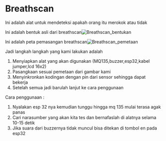 # Breathscan
Ini adalah alat untuk mendeteksi apakah orang itu merokok atau tidak

Ini adalah bentuk asli dari breathscan![Breathscan_bentukan](https://github.com/user-attachments/assets/1263ec8e-275b-49b3-b6f5-37b3f623e39c "Breathscan secara dalam")


Ini adalah peta pemasangan breathscan![Breathscan_pemetaan](https://github.com/user-attachments/assets/717a5212-477d-43d1-ab8f-26356c2ef966)

Jadi langkah langkah yang kami lakukan adalah
1. Menyiapkan alat yang akan digunakan (MQ135,buzzer,esp32,kabel jumper,lcd 16x2)
2. Pasangkaan sesuai pemetaan dari gambar kami
3. Menyinkronkan kodingan dengan pin dari sensor sehingga dapat bekerja
4. Setelah semua jadi barulah lanjut ke cara penggunaan

Cara penggunaan :
1. Nyalakan esp 32 nya kemudian tunggu hingga mq 135 mulai terasa agak panas
2. Cari narasumber yang akan kita tes dan bernafaslah di alatnya selama 10-15 detik
3. Jika suara dari buzzernya tidak muncul bisa ditekan di tombol en pada esp32
